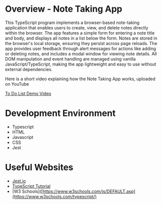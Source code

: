 # Overview - Note Taking App

This TypeScript program implements a browser-based note-taking application that enables users to create, view, and delete notes directly within the browser. The app features a simple form for entering a note title and body, and displays all notes in a list below the form. Notes are stored in the browser's local storage, ensuring they persist across page reloads. The app provides user feedback through alert messages for actions like adding or deleting notes, and includes a modal window for viewing note details. All DOM manipulation and event handling are managed using vanilla JavaScript/TypeScript, making the app lightweight and easy to use without external dependencies.

Here is a short video explaining how the Note Taking App works, uploaded on YouTube 

[To Do List Demo Video](https://youtu.be/Uz0fU620DnU)

# Development Environment

* Typescript
* HTML
* Javascript
* CSS
* Jest

# Useful Websites

* [Jest.io](https://jestjs.io/docs/getting-started)
* [TypeScript Tutorial](https://www.typescripttutorial.net/)
* [W3 Schools]([https://www.w3schools.com/js/DEFAULT.asp](https://www.w3schools.com/typescript/)
